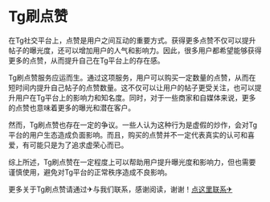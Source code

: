 # Tg刷点赞

在Tg社交平台上，点赞是用户之间互动的重要方式。获得更多点赞不仅可以提升帖子的曝光度，还可以增加用户的人气和影响力。因此，很多用户都希望能够获得更多的点赞，从而提升自己在Tg平台上的存在感。

Tg刷点赞服务应运而生。通过这项服务，用户可以购买一定数量的点赞，从而在短时间内提升自己帖子的点赞数量。这不仅可以让用户的帖子更受关注，也可以提升用户在Tg平台上的影响力和知名度。同时，对于一些商家和自媒体来说，更多的点赞也意味着更多的曝光和潜在客户。

然而，Tg刷点赞也存在一定的争议。一些人认为这种行为是虚假的炒作，会对Tg平台的用户生态造成负面影响。而且，购买的点赞并不一定代表真实的认可和喜爱，有可能只是为了追求虚荣心而已。

综上所述，Tg刷点赞在一定程度上可以帮助用户提升曝光度和影响力，但也需要谨慎使用，避免对Tg平台的正常秩序造成不良影响。

更多关于Tg刷点赞请通过✈与我们联系，感谢阅读，谢谢！[点这里联系✈](https://gg.k02.cc)